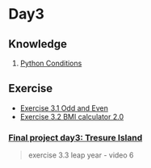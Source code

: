 # Day3

## Knowledge

1. [Python Conditions](https://www.w3schools.com/python/python_conditions.asp)

## Exercise

* [Exercise 3.1 Odd and Even](https://replit.com/@appbrewery/day-3-1-exercise#README.md)
* [Exercise 3.2 BMI calculator 2.0](https://replit.com/@appbrewery/day-3-2-exercise#README.md)



### [Final project day3: Tresure Island](main.py)

> exercise 3.3 leap year - video 6
